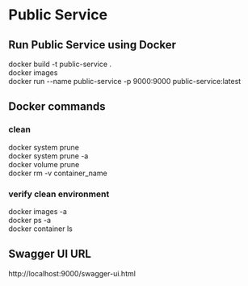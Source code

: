 # Public Service

## Run Public Service using Docker
docker build -t public-service .      
docker images   
docker run --name public-service -p 9000:9000 public-service:latest   

## Docker commands
### clean
docker system prune      
docker system prune -a   
docker volume prune     
docker rm -v container_name   
### verify clean environment
docker images -a   
docker ps -a   
docker container ls   

## Swagger UI URL
http://localhost:9000/swagger-ui.html
